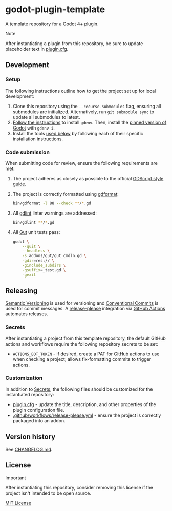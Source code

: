 # godot-plugin-template

A template repository for a Godot 4+ plugin.

> [!NOTE]
> After instantiating a plugin from this repository, be sure to update placeholder text in [plugin.cfg](./plugin.cfg).

## **Development**

### Setup

The following instructions outline how to get the project set up for local development:

1. Clone this repository using the `--recurse-submodules` flag, ensuring all submodules are initialized. Alternatively, run `git submodule sync` to update all submodules to latest.
2. [Follow the instructions](https://github.com/coffeebeats/gdenv/blob/main/docs/installation.md) to install `gdenv`. Then, install the [pinned version of Godot](./.godot-version) with `gdenv i`.
3. Install the tools [used below](#code-submission) by following each of their specific installation instructions.

### Code submission

When submitting code for review, ensure the following requirements are met:

1. The project adheres as closely as possible to the official [GDScript style guide](https://docs.godotengine.org/en/stable/tutorials/scripting/gdscript/gdscript_styleguide.html).

2. The project is correctly formatted using [gdformat](https://github.com/Scony/godot-gdscript-toolkit/wiki/4.-Formatter):

    ```sh
    bin/gdformat -l 88 --check **/*.gd
    ```

3. All [gdlint](https://github.com/Scony/godot-gdscript-toolkit/wiki/3.-Linter) linter warnings are addressed:

    ```sh
    bin/gdlint **/*.gd
    ```

4. All [Gut](https://github.com/bitwes/Gut) unit tests pass:

    ```sh
    godot \
        --quit \
        --headless \
        -s addons/gut/gut_cmdln.gd \
        -gdir=res:// \
        -ginclude_subdirs \
        -gsuffix=_test.gd \
        -gexit
    ```

## **Releasing**

[Semantic Versioning](http://semver.org/) is used for versioning and [Conventional Commits](https://www.conventionalcommits.org/) is used for commit messages. A [release-please](https://github.com/googleapis/release-please) integration via [GitHub Actions](https://github.com/googleapis/release-please-action) automates releases.

### Secrets

After instantiating a project from this template repository, the default GitHub actions and workflows require the following repository secrets to be set:

- `ACTIONS_BOT_TOKEN` - If desired, create a PAT for GitHub actions to use when checking a project; allows fix-formatting commits to trigger actions.

### Customization

In addition to [Secrets](#secrets), the following files should be customized for the instantiated repository:

- [plugin.cfg](./plugin.cfg) - update the title, description, and other properties of the plugin configuration file.
- [.github/workflows/release-please.yml](.github/workflows/release-please.yml) - ensure the project is correctly packaged into an addon.

## **Version history**

See [CHANGELOG.md](https://github.com/coffeebeats/godot-plugin-template/blob/main/CHANGELOG.md).

## **License**

> [!IMPORTANT]
> After instantiating this repository, consider removing this license if the project isn't intended to be open source.

[MIT License](https://github.com/coffeebeats/godot-plugin-template/blob/main/LICENSE)
